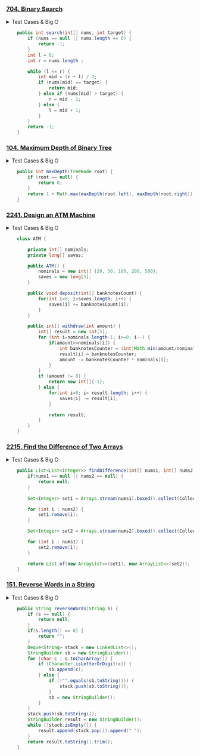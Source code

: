 ### <a href="https://leetcode.com/problems/binary-search/">704. Binary Search</a>

<details><summary>Test Cases & Big O</summary><blockquote>

``` 
null || [] -> -1
[1], 1 -> 0
[1], 2 -> -1
[-1, 2], 2 -> 1
[-1,0,3], 3 -> 2 

complexity O(log n), space O(1)
```
</blockquote></details>

``` java
    public int search(int[] nums, int target) {
        if (nums == null || nums.length == 0) {
            return -1;
        }
        int l = 0;
        int r = nums.length ;

        while (l <= r) {
            int mid = (r + l) / 2;
            if (nums[mid] == target) {
                return mid;
            } else if (nums[mid] > target) {
                r = mid - 1;
            } else {
                l = mid + 1;
            }
        }
        return -1;
    }
```

### <a href="https://leetcode.com/problems/maximum-depth-of-binary-tree/">104. Maximum Depth of Binary Tree</a>

<details><summary>Test Cases & Big O</summary><blockquote>

``` 
null || [] -> 0
[1] -> 1
[1,null,2] -> 2
[3,9,20,null,null,15,7] -> 3

complexity O(n), space O(n)
```
</blockquote></details>

``` java
    public int maxDepth(TreeNode root) {
        if (root == null) {
            return 0;
        }
        return 1 + Math.max(maxDepth(root.left), maxDepth(root.right));
    }
```
### <a href="https://leetcode.com/problems/design-an-atm-machine/">2241. Design an ATM Machine</a>

<details><summary>Test Cases & Big O</summary><blockquote>

``` 
Input
["ATM", "deposit", "withdraw", "deposit", "withdraw", "withdraw"]
[[], [[0,0,1,2,1]], [600], [[0,1,0,1,1]], [600], [550]]
Output
[null, null, [0,0,1,0,1], null, [-1], [0,1,0,0,1]]

complexity O(n) space O(n)
```
</blockquote></details>

``` java
    class ATM {

        private int[] nominals;
        private long[] saves;

        public ATM() {
            nominals = new int[] {20, 50, 100, 200, 500};
            saves = new long[5];
        }

        public void deposit(int[] banknotesCount) {
            for(int i=0; i<saves.length; i++) {
                saves[i] += banknotesCount[i];
            }
        }

        public int[] withdraw(int amount) {
            int[] result = new int[5];
            for (int i=nominals.length-1; i>=0; i--) {
                if(amount>=nominals[i]) {
                    int banknotesCounter = (int)Math.min(amount/nominals[i], saves[i]);
                    result[i] = banknotesCounter;
                    amount -= banknotesCounter * nominals[i];
                }
            }
            if (amount != 0) {
                return new int[]{-1};
            } else {
                for(int i=0; i< result.length; i++) {
                    saves[i] -= result[i];
                }

                return result;
            }
        }
    }
```

### <a href="https://leetcode.com/problems/find-the-difference-of-two-arrays/">2215. Find the Difference of Two Arrays</a>

<details><summary>Test Cases & Big O</summary><blockquote>

``` 
null -> null
[1], [] -> [[1], []]
[1], [2] -> [[1], [2]]
[1], [1] -> [[], []]
[1,2,3], [2,4,6] -> [[1,3],[4,6]]
[1,2,3,3], [1,1,2,2] -> [[3],[]]
complexity O(n + m)
```
</blockquote></details>

``` java
    public List<List<Integer>> findDifference(int[] nums1, int[] nums2) {
        if(nums1 == null || nums2 == null) {
            return null;
        }
        
        Set<Integer> set1 = Arrays.stream(nums1).boxed().collect(Collectors.toSet());

        for (int i : nums2) {
            set1.remove(i);
        }

        Set<Integer> set2 = Arrays.stream(nums2).boxed().collect(Collectors.toSet());

        for (int i : nums1) {
            set2.remove(i);
        }

        return List.of(new ArrayList<>(set1), new ArrayList<>(set2));
    }
```

### <a href="https://leetcode.com/problems/reverse-words-in-a-string/">151. Reverse Words in a String</a>

<details><summary>Test Cases & Big O</summary><blockquote>

``` 
null -> null
"" -> ""
"EPY2giL"-> "EPY2giL"
"the sky is blue" -> "blue is sky the"
"  hello world  " -> "world hello"
"a good   example" -> "example good a"

complexity O(n), space - O(n)
```
</blockquote></details>

``` java
    public String reverseWords(String s) {
        if (s == null) {
            return null;
        }
        if(s.length() == 0) {
            return "";
        }
        Deque<String> stack = new LinkedList<>();
        StringBuilder sb = new StringBuilder();
        for (char c : s.toCharArray()) {
            if (Character.isLetterOrDigit(c)) {
                sb.append(c);
            } else {
                if (!"".equals(sb.toString())) {
                    stack.push(sb.toString());
                }
                sb = new StringBuilder();
            }
        }
        stack.push(sb.toString());
        StringBuilder result = new StringBuilder();
        while (!stack.isEmpty()) {
            result.append(stack.pop()).append(" ");
        }
        return result.toString().trim();
    }
```
